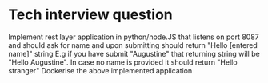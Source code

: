 # Tech interview question

Implement rest layer application in python/node.JS that listens on port 8087 and should ask
for name and upon submitting should return "Hello [entered name]" string
E.g if you have submit "Augustine" that returning string will be "Hello Augustine". In case no name
is provided it should return "Hello stranger"
Dockerise the above implemented application
